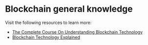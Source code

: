 # Blockchain general knowledge

Visit the following resources to learn more:

- [The Complete Course On Understanding Blockchain Technology](https://www.udemy.com/course/understanding-blockchain-technology/)
- [Blockchain Technology Explained](https://youtu.be/qOVAbKKSH10)
